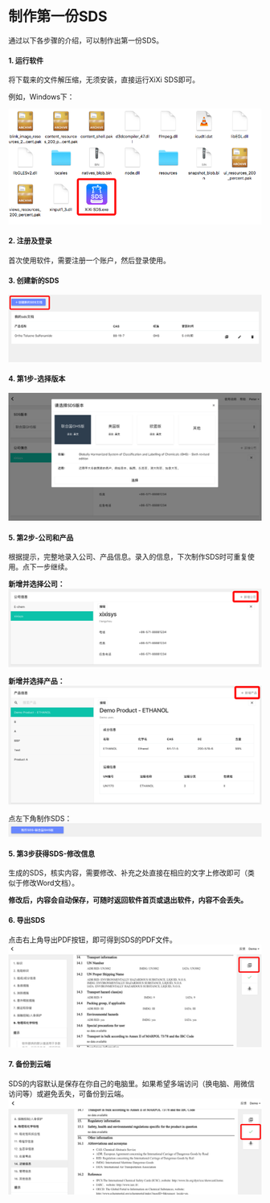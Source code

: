 # 制作第一份SDS

通过以下各步骤的介绍，可以制作出第一份SDS。

#### 1. 运行软件

将下载来的文件解压缩，无须安装，直接运行XiXi SDS即可。

例如，Windows下：

![](/assets/windows.png)

#### 2. 注册及登录

首次使用软件，需要注册一个账户，然后登录使用。

#### 3. 创建新的SDS

#### ![](/assets/newsds.png)

#### 4. 第1步-选择版本

![](/assets/version.png)

#### 5. 第2步-公司和产品

根据提示，完整地录入公司、产品信息。录入的信息，下次制作SDS时可重复使用。点下一步继续。

**新增并选择公司：**
![](/assets/company1.png)

**新增并选择产品：**
![](/assets/product.png)

点左下角制作SDS：
![](/assets/next.png)

#### 5. 第3步获得SDS-修改信息


生成的SDS，核实内容，需要修改、补充之处直接在相应的文字上修改即可（类似于修改Word文档）。

**修改后，内容会自动保存，可随时返回软件首页或退出软件，内容不会丢失。**

#### 6. 导出SDS

点击右上角导出PDF按钮，即可得到SDS的PDF文件。![](/assets/exportpdf.png)

#### 7. 备份到云端

SDS的内容默认是保存在你自己的电脑里。如果希望多端访问（换电脑、用微信访问等）或避免丢失，可备份到云端。
![](/assets/backincloud.png)

